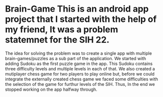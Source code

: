 # Brain-Game This is an android app project that I started with the help of my friend, It was a problem statemnet for the SIH 22.
The idea for solving the problem was to create a single app with multiple brain-games/puzzles as a sub part of the application.
We started with adding Sudoku as the first puzzle game in the app.
This Sudoku contains three difficulty levels and multiple levels in each of that.
We also created a mutiplayer chess game for two players to play online but,
before we could integrate the externally created chess game we faced some difficulties with
the selection of the game for furthur levels of the SIH.
Thus, In the end we stopped working on the app halfway through.
